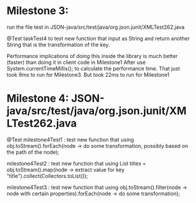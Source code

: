 # Milestone 3:
run the file test in JSON-java/src/test/java/org.json.junit/XMLTest262.java

@Test
taskTest4 to test new function that input as String and return another String that is the transformation of the key.

Performance implications of doing this inside the library is much better (faster) than doing it in client code in Milestone1
After use System.currentTimeMillis(); to calculate the performance time. 
That just took 9ms to run for Milestone3. But took 22ms to run for Milestone1


# Milestone 4: JSON-java/src/test/java/org.json.junit/XMLTest262.java

@Test
milestone4Test1 : test new function that using obj.toStream().forEach(node -> do some transformation, possibly based on the path of the node);

milestone4Test2 : test new function that using List<String> titles = obj.toStream().map(node -> extract value for key "title").collect(Collectors.toList());
  
milestone4Test3 : test new function that using obj.toStream().filter(node -> node with certain properties).forEach(node -> do some transformation);



